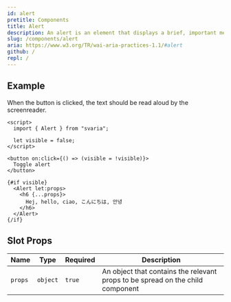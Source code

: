 ```yaml
---
id: alert
pretitle: Components
title: Alert
description: An alert is an element that displays a brief, important message in a way that attracts the user's attention without interrupting the user's task. Dynamically rendered alerts are automatically announced by most screen readers, and in some operating systems, they may trigger an alert sound. It is important to note that, at this time, screen readers do not inform users of alerts that are present on the page before page load completes.
slug: /components/alert
aria: https://www.w3.org/TR/wai-aria-practices-1.1/#alert
github: /
repl: /
---
```


<script>
  import AlertExample from "$site/components/examples/alert_example.svelte";
  import Example from "$site/components/example.svelte";
</script>

## Example

When the button is clicked, the text should be read aloud by the screenreader.

<Example>

<span slot="preview">
  <AlertExample />
</span>

```svelte
<script>
  import { Alert } from "svaria";

  let visible = false;
</script>

<button on:click={() => (visible = !visible)}>
  Toggle alert
</button>

{#if visible}
  <Alert let:props>
    <h6 {...props}>
      Hej, hello, ciao, こんにちは, 안녕
    </h6>
  </Alert>
{/if}
```

</Example>

## Slot Props

| Name    | Type     | Required | Description                                                                    |
| ------- | -------- | -------- | ------------------------------------------------------------------------------ |
| `props` | `object` | `true`   | An object that contains the relevant props to be spread on the child component |
